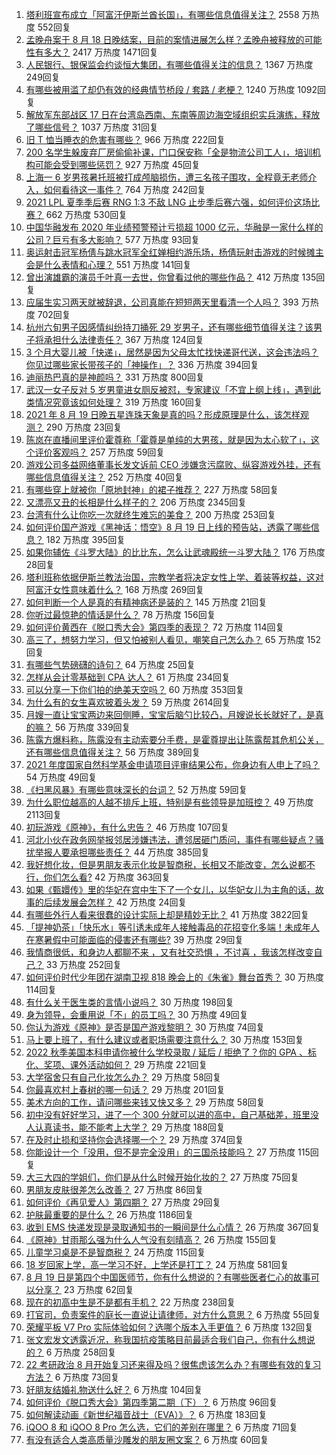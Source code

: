 1. [塔利班宣布成立「阿富汗伊斯兰酋长国」，有哪些信息值得关注？](https://www.zhihu.com/question/480949155) 2558 万热度 552回复
1. [孟晚舟案于 8 月 18 日晚结案，目前的案情进展怎么样？孟晚舟被释放的可能性有多大？](https://www.zhihu.com/question/480680421) 2417 万热度 1471回复
1. [人民银行、银保监会约谈恒大集团，有哪些值得关注的信息？](https://www.zhihu.com/question/480987941) 1367 万热度 249回复
1. [有哪些被用滥了却仍有效的经典情节桥段 / 套路 / 老梗？](https://www.zhihu.com/question/39718474) 1240 万热度 1092回复
1. [解放军东部战区 17 日在台湾岛西南、东南等周边海空域组织实兵演练，释放了哪些信号？](https://www.zhihu.com/question/481014264) 1037 万热度 31回复
1. [旧 T 恤当睡衣的危害有哪些？](https://www.zhihu.com/question/37056888) 966 万热度 222回复
1. [200 名学生躲废弃厂房偷偷补课，门口保安称「全是物流公司工人」，培训机构可能会受到哪些惩罚？](https://www.zhihu.com/question/480196401) 927 万热度 45回复
1. [上海一 6 岁男孩暑托班被打成颅脑损伤，遭三名孩子围攻，全程竟无老师介入，如何看待这一事件？](https://www.zhihu.com/question/480575599) 764 万热度 242回复
1. [2021 LPL 夏季季后赛 RNG 1:3 不敌 LNG 止步季后赛六强，如何评价这场比赛？](https://www.zhihu.com/question/480955278) 662 万热度 530回复
1. [中国华融发布 2020 年业绩预警预计亏损超 1000 亿元，华融是一家什么样的公司？巨亏有多大影响？](https://www.zhihu.com/question/480767375) 577 万热度 93回复
1. [奥运射击冠军杨倩与跳水冠军全红婵相约游乐场，杨倩玩射击游戏的时候摊主会是什么表情和心理？](https://www.zhihu.com/question/480590333) 551 万热度 141回复
1. [曾出演雄霸的演员千叶真一去世，你曾看过他的哪些作品？](https://www.zhihu.com/question/481022681) 412 万热度 135回复
1. [应届生实习两天就被辞退，公司真能在短短两天里看清一个人吗？](https://www.zhihu.com/question/420209642) 393 万热度 702回复
1. [杭州六旬男子因感情纠纷持刀捅死 29 岁男子，还有哪些细节值得关注？该男子将承担什么法律责任？](https://www.zhihu.com/question/480835857) 367 万热度 124回复
1. [3 个月大婴儿被「快递」，居然是因为父母太忙找快递哥代送，这会违法吗？你见过哪些家长带孩子的「神操作」？](https://www.zhihu.com/question/480686045) 336 万热度 394回复
1. [迪丽热巴真的是神颜吗？](https://www.zhihu.com/question/447080749) 331 万热度 800回复
1. [武汉一女子反对 5 岁男童进女厕反被怼，专家建议「不宜上纲上线」，遇到此类情况究竟该如何处理？](https://www.zhihu.com/question/480898426) 319 万热度 160回复
1. [2021 年 8 月 19 日晚五星连珠天象是真的吗？形成原理是什么，该怎样观测？](https://www.zhihu.com/question/480865284) 290 万热度 23回复
1. [陈岚在直播间里评价霍尊称「霍尊是单纯的大男孩，就是因为太心软了」，这个评价客观吗？](https://www.zhihu.com/question/480950001) 257 万热度 59回复
1. [游戏公司多益网络董事长发文诉前 CEO 涉嫌贪污腐败、纵容游戏外挂，还有哪些信息值得关注？](https://www.zhihu.com/question/480929466) 252 万热度 40回复
1. [有哪些穿上就被你「原地封神」的裙子推荐？](https://www.zhihu.com/question/464079109) 227 万热度 58回复
1. [又漂亮又丑的长相是什么样子的？](https://www.zhihu.com/question/323389488) 206 万热度 2345回复
1. [台湾有什么让你吃一次就终生难忘的美食？](https://www.zhihu.com/question/478438575) 200 万热度 253回复
1. [如何评价国产游戏《黑神话：悟空》8 月 19 日上线的预告站，透露了哪些信息？](https://www.zhihu.com/question/480849849) 182 万热度 395回复
1. [如果你辅佐《斗罗大陆》的比比东，怎么让武魂殿统一斗罗大陆？](https://www.zhihu.com/question/474902312) 176 万热度 28回复
1. [塔利班称依据伊斯兰教法治国，宗教学者将决定女性上学、着装等权益，这对阿富汗女性意味着什么？](https://www.zhihu.com/question/480920553) 168 万热度 269回复
1. [如何判断一个人是真的有精神病还是装的？](https://www.zhihu.com/question/20705802) 145 万热度 21回复
1. [你听过最惊艳的情话是什么？](https://www.zhihu.com/question/471925678) 78 万热度 156回复
1. [如何评价黄西在《脱口秀大会》第四季的表现？](https://www.zhihu.com/question/478734210) 72 万热度 114回复
1. [高三了，想努力学习，但又怕被别人看见，嘲笑自己怎么办？](https://www.zhihu.com/question/480606463) 65 万热度 152回复
1. [有哪些气势磅礴的诗句？](https://www.zhihu.com/question/477115477) 64 万热度 25回复
1. [怎样从会计零基础到 CPA 达人？](https://www.zhihu.com/question/35538633) 61 万热度 234回复
1. [可以分享一下你们拍的绝美天空吗？](https://www.zhihu.com/question/478075426) 60 万热度 353回复
1. [为什么有的女生喜欢披着头发？](https://www.zhihu.com/question/351211101) 59 万热度 2614回复
1. [月嫂一直让宝宝两边来回侧睡，宝宝后脑勺比较凸，月嫂说长长就好了，是真的嘛？](https://www.zhihu.com/question/356757911) 56 万热度 339回复
1. [陈露方爆料称，陈露没有主动索要分手费，是霍尊提出让陈露帮其危机公关，还有哪些信息值得关注？](https://www.zhihu.com/question/480804445) 56 万热度 389回复
1. [2021 年度国家自然科学基金申请项目评审结果公布，你身边有人申上了吗？](https://www.zhihu.com/question/480717148) 54 万热度 49回复
1. [《扫黑风暴》有哪些意味深长的台词？](https://www.zhihu.com/question/480209260) 52 万热度 59回复
1. [为什么职位越高的人越不排斥上班，特别是有些领导是加班控？](https://www.zhihu.com/question/365905353) 49 万热度 2113回复
1. [初玩游戏《原神》，有什么忠告？](https://www.zhihu.com/question/469388165) 46 万热度 107回复
1. [河北小伙在政务网举报邻居涉嫌违法，遭邻居砸门质问，事件有哪些疑点？骚扰举报人要承担哪些责任？](https://www.zhihu.com/question/480330894) 44 万热度 385回复
1. [我好想化妆，但是男朋友表示化妆是智商税，长相又不能改变，怎么说都不行，你们怎么看?](https://www.zhihu.com/question/480187297) 42 万热度 363回复
1. [如果《甄嬛传》里的华妃在宫中生下了一个女儿，以华妃女儿为主角的话，故事的后续发展会怎样？](https://www.zhihu.com/question/370287805) 42 万热度 24回复
1. [有哪些外行人看来很蠢的设计实际上却是精妙无比？](https://www.zhihu.com/question/32189846) 41 万热度 3822回复
1. [「提神奶茶」「快乐水」等引诱未成年人接触毒品的花招变化多端！未成年人在寒暑假中可能面临的侵害还有哪些?](https://www.zhihu.com/question/480727143) 39 万热度 29回复
1. [我情商很低，和身边人都聊不来 ，又有社交恐惧 ，不讨喜 ，我该怎样改变自己？](https://www.zhihu.com/question/480806259) 33 万热度 252回复
1. [如何评价时代少年团在湖南卫视 818 晚会上的《朱雀》舞台首秀？](https://www.zhihu.com/question/480767246) 30 万热度 114回复
1. [有什么关于医生类的言情小说吗？](https://www.zhihu.com/question/266364937) 30 万热度 198回复
1. [身为领导，会重用说「不」的员工吗？](https://www.zhihu.com/question/471576582) 30 万热度 49回复
1. [你认为游戏《原神》是否是国产游戏黎明？](https://www.zhihu.com/question/479596899) 30 万热度 74回复
1. [马上要上班了，有什么建议或者职场需要注意什么？](https://www.zhihu.com/question/472679038) 30 万热度 153回复
1. [2022 秋季美国本科申请你被什么学校录取 / 延后 / 拒绝了？你的 GPA 、标化、奖项、课外活动如何？](https://www.zhihu.com/question/357537746) 29 万热度 221回复
1. [大学宿舍只有自己化妆怎么办？](https://www.zhihu.com/question/479005048) 29 万热度 58回复
1. [你最喜欢村上春树的哪一句话？](https://www.zhihu.com/question/353156862) 29 万热度 201回复
1. [美术方向的工作，请问哪些来钱又快又多？](https://www.zhihu.com/question/479720896) 29 万热度 58回复
1. [初中没有好好学习，进了一个 300 分就可以进的高中，自己基础差，班里没人认真读书，能不能考上大学？](https://www.zhihu.com/question/480754477) 29 万热度 188回复
1. [在及时止损和坚持你会选择哪一个？](https://www.zhihu.com/question/477927363) 29 万热度 374回复
1. [你能设计一个「没用，但不是完全没用」的三国杀技能吗？](https://www.zhihu.com/question/479921644) 27 万热度 115回复
1. [大三大四的学姐们，你们是从什么时候开始化妆的？](https://www.zhihu.com/question/477486168) 27 万热度 75回复
1. [男朋友皮肤很差怎么改善？](https://www.zhihu.com/question/450246545) 27 万热度 86回复
1. [如何评价《再见爱人》第四期？](https://www.zhihu.com/question/480610345) 27 万热度 29回复
1. [护肤最重要的是什么？](https://www.zhihu.com/question/428147299) 26 万热度 1186回复
1. [收到 EMS 快递发现是录取通知书的一瞬间是什么心情？](https://www.zhihu.com/question/473229158) 26 万热度 367回复
1. [《原神》甘雨那么强为什么人气没有刻晴高？](https://www.zhihu.com/question/464391717) 26 万热度 155回复
1. [儿童学习桌是不是智商税？](https://www.zhihu.com/question/305568353) 24 万热度 115回复
1. [18 岁回家上学，高一学习不好，上学还是打工？](https://www.zhihu.com/question/479816102) 24 万热度 581回复
1. [8 月 19 日是第四个中国医师节，你有什么想说的？有哪些医者仁心的故事可以分享？](https://www.zhihu.com/question/480836001) 23 万热度 62回复
1. [现在的初高中生是不是都有手机？](https://www.zhihu.com/question/268993660) 22 万热度 238回复
1. [打官司，负责案件的庭长一直说让请律师，对方什么意思？](https://www.zhihu.com/question/472588446) 6 万热度 55回复
1. [荣耀平板 V7 Pro 实际体验如何？选哪个版本入手更值？](https://www.zhihu.com/question/480594047) 6 万热度 132回复
1. [张文宏发文透露近况，称我国抗疫策略目前最适合我们自己，你有什么想说的？](https://www.zhihu.com/question/480770702) 6 万热度 258回复
1. [22 考研政治 8 月开始复习还来得及吗？很焦虑该怎么办？有哪些有效的复习方法？](https://www.zhihu.com/question/474141406) 6 万热度 73回复
1. [好朋友结婚礼物送什么好？](https://www.zhihu.com/question/31161968) 6 万热度 104回复
1. [如何评价《脱口秀大会》第四季第二期（下）？](https://www.zhihu.com/question/480701649) 6 万热度 96回复
1. [如何解读动画《新世纪福音战士（EVA）》？](https://www.zhihu.com/question/20566787) 6 万热度 183回复
1. [iQOO 8 和 iQOO 8 Pro 怎么选，它们的差别在哪里？](https://www.zhihu.com/question/479185069) 6 万热度 71回复
1. [有没有适合人类高质量沙雕发的朋友圈文案？](https://www.zhihu.com/question/480141091) 6 万热度 60回复